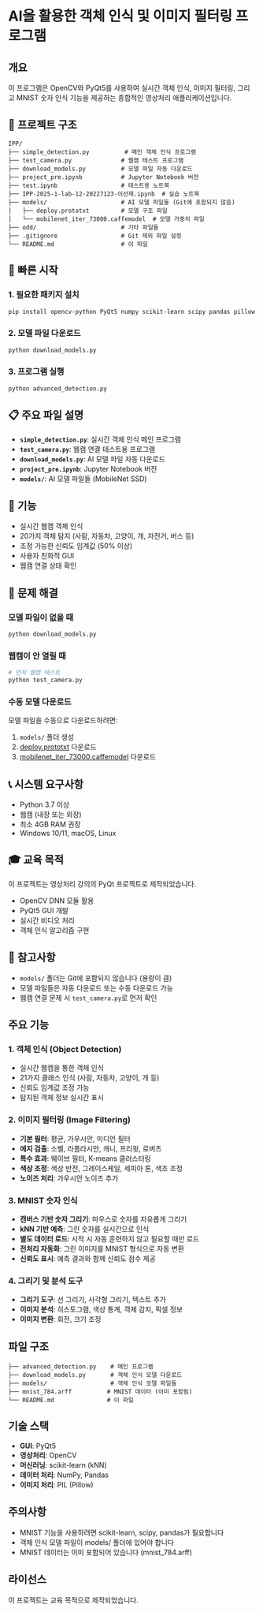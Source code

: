 # AI을 활용한 객체 인식 및 이미지 필터링 프로그램

## 개요
이 프로그램은 OpenCV와 PyQt5를 사용하여 실시간 객체 인식, 이미지 필터링, 그리고 MNIST 숫자 인식 기능을 제공하는 종합적인 영상처리 애플리케이션입니다.

## 📁 프로젝트 구조

```
IPP/
├── simple_detection.py          # 메인 객체 인식 프로그램
├── test_camera.py              # 웹캠 테스트 프로그램
├── download_models.py          # 모델 파일 자동 다운로드
├── project_pre.ipynb           # Jupyter Notebook 버전
├── test.ipynb                  # 테스트용 노트북
├── IPP-2025-1-lab-12-20227123-이선재.ipynb  # 실습 노트북
├── models/                     # AI 모델 파일들 (Git에 포함되지 않음)
│   ├── deploy.prototxt         # 모델 구조 파일
│   └── mobilenet_iter_73000.caffemodel  # 모델 가중치 파일
├── odd/                        # 기타 파일들
├── .gitignore                  # Git 제외 파일 설정
└── README.md                   # 이 파일
```

## 🚀 빠른 시작

### 1. 필요한 패키지 설치
```bash
pip install opencv-python PyQt5 numpy scikit-learn scipy pandas pillow
```

### 2. 모델 파일 다운로드
```bash
python download_models.py
```

### 3. 프로그램 실행
```bash
python advanced_detection.py
```

## 📋 주요 파일 설명

- **`simple_detection.py`**: 실시간 객체 인식 메인 프로그램
- **`test_camera.py`**: 웹캠 연결 테스트용 프로그램
- **`download_models.py`**: AI 모델 파일 자동 다운로드
- **`project_pre.ipynb`**: Jupyter Notebook 버전
- **`models/`**: AI 모델 파일들 (MobileNet SSD)

## 🎯 기능

- 실시간 웹캠 객체 인식
- 20가지 객체 탐지 (사람, 자동차, 고양이, 개, 자전거, 버스 등)
- 조정 가능한 신뢰도 임계값 (50% 이상)
- 사용자 친화적 GUI
- 웹캠 연결 상태 확인

## 🔧 문제 해결

### 모델 파일이 없을 때
```bash
python download_models.py
```

### 웹캠이 안 열릴 때
```bash
# 먼저 웹캠 테스트
python test_camera.py
```

### 수동 모델 다운로드
모델 파일을 수동으로 다운로드하려면:
1. `models/` 폴더 생성
2. [deploy.prototxt](https://raw.githubusercontent.com/chuanqi305/MobileNet-SSD/master/deploy.prototxt) 다운로드
3. [mobilenet_iter_73000.caffemodel](https://github.com/chuanqi305/MobileNet-SSD/raw/master/mobilenet_iter_73000.caffemodel) 다운로드

## 📞 시스템 요구사항

- Python 3.7 이상
- 웹캠 (내장 또는 외장)
- 최소 4GB RAM 권장
- Windows 10/11, macOS, Linux

## 🎓 교육 목적

이 프로젝트는 영상처리 강의의 PyQt 프로젝트로 제작되었습니다.
- OpenCV DNN 모듈 활용
- PyQt5 GUI 개발
- 실시간 비디오 처리
- 객체 인식 알고리즘 구현

## 📝 참고사항

- `models/` 폴더는 Git에 포함되지 않습니다 (용량이 큼)
- 모델 파일들은 자동 다운로드 또는 수동 다운로드 가능
- 웹캠 연결 문제 시 `test_camera.py`로 먼저 확인 

## 주요 기능

### 1. 객체 인식 (Object Detection)
- 실시간 웹캠을 통한 객체 인식
- 21가지 클래스 인식 (사람, 자동차, 고양이, 개 등)
- 신뢰도 임계값 조정 가능
- 탐지된 객체 정보 실시간 표시

### 2. 이미지 필터링 (Image Filtering)
- **기본 필터**: 평균, 가우시안, 미디언 필터
- **에지 검출**: 소벨, 라플라시안, 캐니, 프리윗, 로버츠
- **특수 효과**: 웨이브 필터, K-means 클러스터링
- **색상 조정**: 색상 반전, 그레이스케일, 세피아 톤, 색조 조정
- **노이즈 처리**: 가우시안 노이즈 추가

### 3. MNIST 숫자 인식
- **캔버스 기반 숫자 그리기**: 마우스로 숫자를 자유롭게 그리기
- **kNN 기반 예측**: 그린 숫자를 실시간으로 인식
- **별도 데이터 로드**: 시작 시 자동 훈련하지 않고 필요할 때만 로드
- **전처리 자동화**: 그린 이미지를 MNIST 형식으로 자동 변환
- **신뢰도 표시**: 예측 결과와 함께 신뢰도 점수 제공

### 4. 그리기 및 분석 도구
- **그리기 도구**: 선 그리기, 사각형 그리기, 텍스트 추가
- **이미지 분석**: 히스토그램, 색상 통계, 객체 감지, 픽셀 정보
- **이미지 변환**: 회전, 크기 조정

## 파일 구조
```
├── advanced_detection.py    # 메인 프로그램
├── download_models.py       # 객체 인식 모델 다운로드
├── models/                  # 객체 인식 모델 파일들
├── mnist_784.arff          # MNIST 데이터 (이미 포함됨)
└── README.md               # 이 파일
```

## 기술 스택
- **GUI**: PyQt5
- **영상처리**: OpenCV
- **머신러닝**: scikit-learn (kNN)
- **데이터 처리**: NumPy, Pandas
- **이미지 처리**: PIL (Pillow)

## 주의사항
- MNIST 기능을 사용하려면 scikit-learn, scipy, pandas가 필요합니다
- 객체 인식 모델 파일이 models/ 폴더에 있어야 합니다
- MNIST 데이터는 이미 포함되어 있습니다 (mnist_784.arff)

## 라이선스
이 프로젝트는 교육 목적으로 제작되었습니다. 